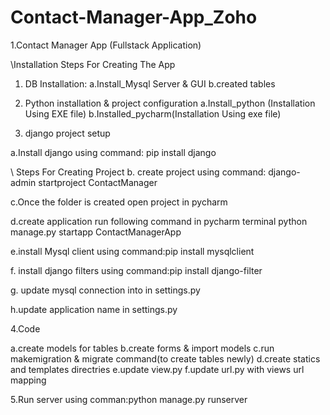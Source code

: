 # Contact-Manager-App_Zoho

1.Contact Manager App (Fullstack Application) 

\\Installation Steps For Creating The App

1. DB Installation:
a.Install_Mysql Server & GUI
b.created tables
	
2. Python installation & project configuration
a.Install_python (Installation Using EXE file)
b.Installed_pycharm(Installation Using exe file)

3. django project setup

a.Install django
using command: pip install django  

\\ Steps For Creating Project
b. create project
using command: django-admin startproject ContactManager

c.Once the folder is created open project in pycharm

d.create application 
run following command in pycharm terminal
python manage.py startapp ContactManagerApp

e.install Mysql client
using command:pip install mysqlclient

f. install django filters
using command:pip install django-filter

g. update mysql connection into in settings.py

h.update application name in settings.py

4.Code

a.create models for tables
b.create forms & import models
c.run makemigration & migrate command(to create tables newly)
d.create statics and templates directries
e.update view.py
f.update url.py with views url mapping

5.Run server
using comman:python manage.py runserver
